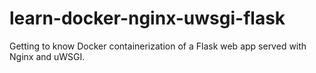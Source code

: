 # learn-docker-nginx-uwsgi-flask
Getting to know Docker containerization of a Flask web app served with Nginx and uWSGI.
